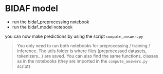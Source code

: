# BIDAF model

* run the bidaf_preprocessing notebook
* run the bidaf_model notebook

you can now make predictions by using the script `compute_answer.py`

> You only need to run both notebooks for preprocessing / training / inference.
> The utils folder is where files (preprocessed datasets, tokenizers...) are saved.
> You can also find the same functions, classes as in the notebooks (they are imported in the `compute_answers.py` script)
